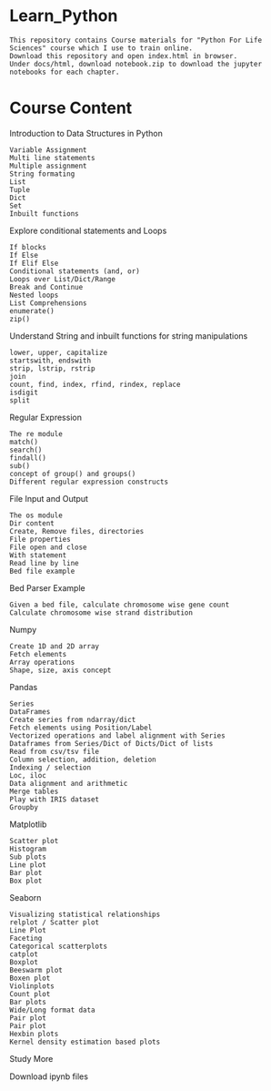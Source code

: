 # Learn_Python
    This repository contains Course materials for "Python For Life Sciences" course which I use to train online.
    Download this repository and open index.html in browser.
    Under docs/html, download notebook.zip to download the jupyter notebooks for each chapter.


# Course Content
Introduction to Data Structures in Python

    Variable Assignment
    Multi line statements
    Multiple assignment
    String formating
    List
    Tuple
    Dict
    Set
    Inbuilt functions


Explore conditional statements and Loops

    If blocks
    If Else
    If Elif Else
    Conditional statements (and, or)
    Loops over List/Dict/Range
    Break and Continue
    Nested loops
    List Comprehensions
    enumerate()
    zip()


Understand String and inbuilt functions for string manipulations

    lower, upper, capitalize
    startswith, endswith
    strip, lstrip, rstrip
    join
    count, find, index, rfind, rindex, replace
    isdigit
    split


Regular Expression

    The re module
    match()
    search()
    findall()
    sub()
    concept of group() and groups()
    Different regular expression constructs


File Input and Output

    The os module
    Dir content
    Create, Remove files, directories
    File properties
    File open and close
    With statement
    Read line by line
    Bed file example


Bed Parser Example

    Given a bed file, calculate chromosome wise gene count
    Calculate chromosome wise strand distribution


Numpy

    Create 1D and 2D array
    Fetch elements
    Array operations
    Shape, size, axis concept


Pandas

    Series
    DataFrames
    Create series from ndarray/dict
    Fetch elements using Position/Label
    Vectorized operations and label alignment with Series
    Dataframes from Series/Dict of Dicts/Dict of lists
    Read from csv/tsv file
    Column selection, addition, deletion
    Indexing / selection
    Loc, iloc
    Data alignment and arithmetic
    Merge tables
    Play with IRIS dataset
    Groupby


Matplotlib

    Scatter plot
    Histogram
    Sub plots
    Line plot
    Bar plot
    Box plot


Seaborn

    Visualizing statistical relationships
    relplot / Scatter plot
    Line Plot
    Faceting
    Categorical scatterplots
    catplot
    Boxplot
    Beeswarm plot
    Boxen plot
    Violinplots
    Count plot
    Bar plots
    Wide/Long format data
    Pair plot
    Pair plot
    Hexbin plots
    Kernel density estimation based plots


Study More


Download ipynb files
